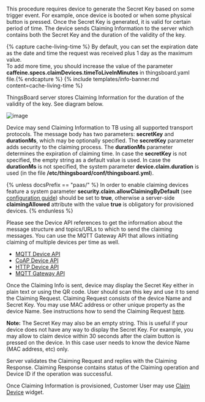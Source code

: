 
This procedure requires device to generate the Secret Key based on some trigger event. 
For example, once device is booted or when some physical button is pressed. 
Once the Secret Key is generated, it is valid for certain period of time. 
The device sends Claiming Information to the server which contains both the Secret Key and the duration of the validity of the key.

{% capture cache-living-time %}
By default, you can set the expiration date as the date and time the request was received plus 1 day as the maximum value.  
To add more time, you should increase the value of the parameter **caffeine.specs.claimDevices.timeToLiveInMinutes** in thingsboard.yaml file.{% endcapture %}
{% include templates/info-banner.md content=cache-living-time %}

ThingsBoard server stores Claiming Information for the duration of the validity of the key. See diagram below.

![image](https://img.thingsboard.io/user-guide/claiming-devices/device-side-key-diagram.png)

Device may send Claiming Information to TB using all supported transport protocols. The message body has two parameters: **secretKey** and **durationMs**, which may be optionally specified. 
The **secretKey** parameter adds security to the claiming process.
The **durationMs** parameter determines the expiration of claiming time.
In case the **secretKey** is not specified, the empty string as a default value is used.
In case the **durationMs** is not specified, the system parameter **device.claim.duration** is used (in the file **/etc/thingsboard/conf/thingsboard.yml**).

{% unless docsPrefix == "paas/" %}
In order to enable claiming devices feature a system parameter **security.claim.allowClaimingByDefault** (see [configuration guide](/docs/{{docsPrefix}}user-guide/install/config/)) 
should be set to **true**, otherwise a server-side **claimingAllowed** attribute with the value **true** is obligatory for provisioned devices.
{% endunless %}

Please see the Device API references to get the information about the message structure and topics/URLs to which to send the claiming messages.
You can use the MQTT Gateway API that allows initiating claiming of multiple devices per time as well.

 - [MQTT Device API](/docs/{{docsPrefix}}reference/mqtt-api/#claiming-devices)
 - [CoAP Device API](/docs/{{docsPrefix}}reference/coap-api/#claiming-devices)
 - [HTTP Device API](/docs/{{docsPrefix}}reference/http-api/#claiming-devices)
 - [MQTT Gateway API](/docs/{{docsPrefix}}reference/gateway-mqtt-api/#claiming-devices-api)
 

Once the Claiming Info is sent, device may display the Secret Key either in plain text or using the QR code. User should scan this key and use it to send the Claiming Request.
Claiming Request consists of the device Name and Secret Key. You may use MAC address or other unique property as the device Name. 
See instructions how to send the Claiming Request [here](/docs/{{docsPrefix}}user-guide/claiming-devices/#device-claiming-api-request).   

**Note:** The Secret Key may also be an empty string. This is useful if your device does not have any way to display the Secret Key. 
For example, you may allow to claim device within 30 seconds after the claim button is pressed on the device. In this case user needs to know the device Name (MAC address, etc) only.

Server validates the Claiming Request and replies with the Claiming Response. Claiming Response contains status of the Claiming operation and Device ID if the operation was successful.

Once Claiming Information is provisioned, Customer User may use [Claim Device](/docs/{{docsPrefix}}user-guide/claiming-devices/#device-claiming-widget) widget.   
